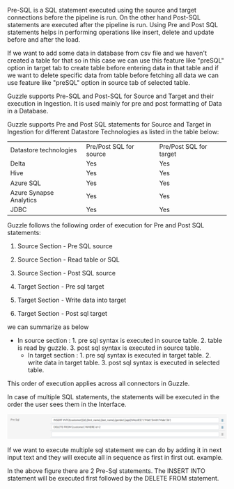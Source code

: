 Pre-SQL is a SQL statement executed using the source and target connections before the pipeline is run. On the other hand Post-SQL statements are executed after the pipeline is run. Using Pre and Post SQL statements helps in performing operations like insert, delete and update before and after the load.

If we want to add some data in database from csv file and we haven't created a table for that so in this case we can use this feature like "preSQL" option in target tab to create table before 	entering data in that table and if we want to delete specific data from table before fetching all data we can use feature like "preSQL" option in source tab of selected table.

Guzzle supports Pre-SQL and Post-SQL for Source and Target and their execution in Ingestion. It is used mainly for pre and post formatting of Data in a Database. 

Guzzle supports Pre and Post SQL statements for Source and Target in Ingestion for different Datastore Technologies as listed in the table below: 

<table>
  <tr>
    <td>Datastore technologies</td>
    <td>Pre/Post SQL for source</td>
    <td>Pre/Post SQL for target</td>
  </tr>
  <tr>
    <td>Delta</td>
    <td>Yes</td>
    <td>Yes</td>
  </tr>
  <tr>
    <td>Hive</td>
    <td>Yes</td>
    <td>Yes</td>
  </tr>
  <tr>
    <td>Azure SQL</td>
    <td>Yes</td>
    <td>Yes</td>
  </tr>
  <tr>
    <td>Azure Synapse Analytics</td>
    <td>Yes</td>
    <td>Yes</td>
  </tr>
  <tr>
    <td>JDBC</td>
    <td>Yes</td>
    <td>Yes</td>
  </tr>
</table>


Guzzle follows the following order of execution for Pre and Post SQL statements:

1. Source Section - Pre SQL source

2. Source Section - Read table or SQL

3. Source Section - Post SQL source

4. Target Section -  Pre sql target

5. Target Section -  Write data into target

6. Target Section -  Post sql target
 
 
we can summarize as below

  - In source section : 
		  1. pre sql syntax is executed in source table.
		  2. table is read by guzzle.
		  3. post sql syntax is executed in source table.
	- In target section : 
		  1. pre sql syntax is executed in target table.
		  2. write data in target table.
		  3. post sql syntax is executed in selected table. 

This order of execution applies across all connectors in Guzzle.

In case of multiple SQL statements, the statements will be executed in the order the user sees them in the Interface.

![image alt text](/img/docs/how-to-guides/ingest_data/image_1.png)          

If we want to execute multiple sql statement we can do by adding it in next input text and they will execute all in sequence as first in first out. example.

In the above figure there are 2 Pre-Sql statements. The INSERT INTO statement will be executed first followed by the DELETE FROM statement.

